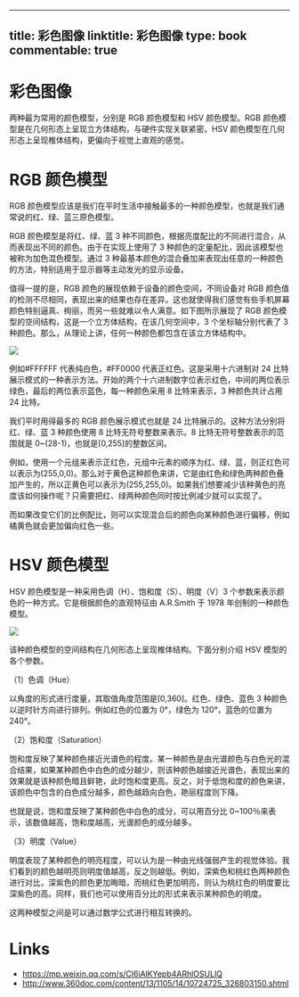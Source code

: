 
---
title: 彩色图像
linktitle: 彩色图像
type: book
commentable: true
---

# 彩色图像

两种最为常用的颜色模型，分别是 RGB 颜色模型和 HSV 颜色模型。RGB 颜色模型是在几何形态上呈现立方体结构，与硬件实现关联紧密。HSV 颜色模型在几何形态上呈现椎体结构，更偏向于视觉上直观的感觉。

# RGB 颜色模型

RGB 颜色模型应该是我们在平时生活中接触最多的一种颜色模型，也就是我们通常说的红、绿、蓝三原色模型。

RGB 颜色模型是将红、绿、蓝 3 种不同颜色，根据亮度配比的不同进行混合，从而表现出不同的颜色。由于在实现上使用了 3 种颜色的定量配比，因此该模型也被称为加色混色模型。通过 3 种最基本颜色的混合叠加来表现出任意的一种颜色的方法，特别适用于显示器等主动发光的显示设备。

值得一提的是，RGB 颜色的展现依赖于设备的颜色空间，不同设备对 RGB 颜色值的检测不尽相同，表现出来的结果也存在差异。这也就使得我们感觉有些手机屏幕颜色特别逼真、绚丽，而另一些就难以令人满意。如下图所示展现了 RGB 颜色模型的空间结构，这是一个立方体结构，在该几何空间中，3 个坐标轴分别代表了 3 种颜色。那么，从理论上讲，任何一种颜色都包含在该立方体结构中。

![](https://tva1.sinaimg.cn/large/007rAy9hgy1g3oe2buvs4j30m80dxq3o.jpg)

例如#FFFFFF 代表纯白色，#FF0000 代表正红色。这是采用十六进制对 24 比特展示模式的一种表示方法。开始的两个十六进制数字位表示红色，中间的两位表示绿色，最后的两位表示蓝色，每一种颜色采用 8 比特来表示，3 种颜色共计占用 24 比特。

我们平时用得最多的 RGB 颜色展示模式也就是 24 比特展示的。这种方法分别将红、绿、蓝 3 种颜色使用 8 比特无符号整数来表示。8 比特无符号整数表示的范围就是 0~(28-1)，也就是[0,255]的整数区间。

例如，使用一个元组来表示正红色，元组中元素的顺序为红、绿、蓝，则正红色可以表示为(255,0,0)。那么对于黄色这种颜色来讲，它是由红色和绿色两种颜色叠加产生的，所以正黄色可以表示为(255,255,0)。如果我们想要减少该种黄色的亮度该如何操作呢？只需要把红、绿两种颜色同时按比例减少就可以实现了。

而如果改变它们的比例配比，则可以实现混合后的颜色向某种颜色进行偏移，例如橘黄色就会更加偏向红色一些。

# HSV 颜色模型

HSV 颜色模型是一种采用色调（H）、饱和度（S）、明度（V）3 个参数来表示颜色的一种方式。它是根据颜色的直观特征由 A.R.Smith 于 1978 年创制的一种颜色模型。

![](https://tva1.sinaimg.cn/large/007rAy9hgy1g3oxkdvbvmj30m80fi75a.jpg)

该种颜色模型的空间结构在几何形态上呈现椎体结构。下面分别介绍 HSV 模型的各个参数。

（1）色调（Hue）

以角度的形式进行度量，其取值角度范围是[0,360]。红色、绿色、蓝色 3 种颜色以逆时针方向进行排列。例如红色的位置为 0°，绿色为 120°，蓝色的位置为 240°。

（2）饱和度（Saturation）

饱和度反映了某种颜色接近光谱色的程度。某一种颜色是由光谱颜色与白色光的混合结果，如果某种颜色中白色的成分越少，则该种颜色越接近光谱色，表现出来的效果就是该种颜色暗且鲜艳，此时饱和度更高。反之，对于低饱和度的颜色来讲，该颜色中包含的白色成分越多，颜色越趋向白色，艳丽程度则下降。

也就是说，饱和度反映了某种颜色中白色的成分，可以用百分比 0~100％来表示，该数值越高，饱和度越高，光谱颜色的成分越多。

（3）明度（Value）

明度表现了某种颜色的明亮程度，可以认为是一种由光线强弱产生的视觉体验。我们看到的颜色越明亮则明度值越高，反之则越低。例如，深紫色和桃红色两种颜色进行对比，深紫色的颜色更加晦暗，而桃红色更加明亮，则认为桃红色的明度要比深紫色的高。同样，我们也可以使用百分比的形式来表示某种颜色的明度。

这两种模型之间是可以通过数学公式进行相互转换的。

# Links

- https://mp.weixin.qq.com/s/Cl6iAlKYepb4ARhlOSULlQ
- http://www.360doc.com/content/13/1105/14/10724725_326803150.shtml

    